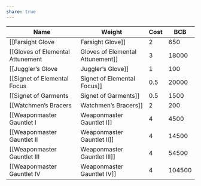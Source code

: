```yaml
---
share: true
---
```

| Name                               | Weight | Cost   | BCB |
| ---------------------------------- | ------ | ------ | --- |
| [[Farsight Glove|Farsight Glove]]                 | 2      | 650    | 3   |
| [[Gloves of Elemental Attunement|Gloves of Elemental Attunement]] | 3      | 18000  | 9   |
| [[Juggler’s Glove|Juggler’s Glove]]                | 1      | 100    | 1   |
| [[Signet of Elemental Focus|Signet of Elemental Focus]]      | 0.5    | 20000  | 9   |
| [[Signet of Garments|Signet of Garments]]             | 0.5    | 1500   | 4   |
| [[Watchmen’s Bracers|Watchmen’s Bracers]]             | 2      | 200    | 1   |
| [[Weaponmaster Gauntlet I|Weaponmaster Gauntlet I]]        | 4      | 4500   | 6   |
| [[Weaponmaster Gauntlet II|Weaponmaster Gauntlet II]]       | 4      | 14500  | 9   |
| [[Weaponmaster Gauntlet III|Weaponmaster Gauntlet III]]      | 4      | 54500  | 12  |
| [[Weaponmaster Gauntlet IV|Weaponmaster Gauntlet IV]]       | 4      | 104500 | 15  |
